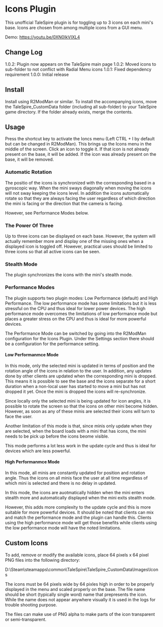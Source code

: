 # Icons Plugin

This unofficial TaleSpire plugin is for toggling up to 3 icons on each mini's base.
Icons are chosen from among multiple icons from a GUI menu. 

Demo: https://youtu.be/0XN0IkVIXL4

## Change Log

1.0.2: Plugin now appears on the TaleSpire main page
1.0.2: Moved icons to sub-folder to not conflict with Radial Menu icons
1.0.1: Fixed dependency requirement
1.0.0: Initial release

## Install

Install using R2ModMan or similar. To install the accompanying icons, move the TaleSpire_CustomData folder (including all sub-folder)
to your TaleSpire game directory. If the folder already exists, merge the contents. 

## Usage

Press the shortcut key to activate the Ioncs menu (Left CTRL + I by default but can be changed in R2ModMan). This brings up the Icons
menu in the middle of the screen. Click an icon to toggle it. If that icon is not already present on the base, it will be added. If the
icon was already present on the base, it will be removed.

### Automatic Rotation

The positio of the icons is synchronized with the corresponding based in a gyroscopic way. When the mini sways diagonally when moving
the icons will not sway keeping the icons level. In addition the icons automatically rotate so that they are always facing the user
regardless of which direction the mini is facing or the direction that the camera is facing.

However, see Performance Modes below.

### The Power Of Three

Up to three icons can be displayed on each base. However, the system will actually remember more and display one of the missing ones
when a displayed icon is toggled off. However, practical uses should be limited to three icons so that all active icons can be seen.

### Stealth Mode

The plugin synchronizes the icons with the mini's stealth mode.

### Performance Modes

The plugin supports two plugin modes: Low Performance (default) and High Performance. The low performance mode has some limitations
but it is less stressful on the CPU and thus ideal for lower power devices. The high performance mode overcomes the limitations of
low performance mode but places a greater stress on the CPU and thus is ideal for more powerful devices.

The Performance Mode can be switched by going into the R2ModMan configuration for the Icons Plugin. Under the Settings section there
should be a configuration for the performance setting.

#### Low Performanmce Mode

In this mode, only the selected mini is updated in terms of position and the rotation angle of the icons in relation to the user.
In addition, any updates done by other clients are updated when the corresponding mini is dropped. This means it is possible to
see the base and the icons separate for a short duration when a non-local user has started to move a mini but has not dropped it
yet. Once the mini is dropped the icons will re-synchronize.

Since locally only the selected mini is being updated for icon angles, it is possible to rotate the screen so that the icons on
other mini become hidden. However, as soon as any of these minis are selected their icons will turn to face the user.

Another limitation of this mode is that, since minis only update when they are selected, when the board loads with a mini that
has icons, the mini needs to be pick up before the icons beome visible.

This mode performs a lot less work in the update cycle and thus is ideal for devices which are less powerful.

#### High Performanmce Mode

In this mode, all minis are constantly updated for position and rotation angle. Thus the icons on all minis face the user at all
time regardless of which mini is selected and there is no delay in updated.

In this mode, the icons are auotmatically hidden when the mini enters stealth more and automatically displayed when the mini exits
stealth mode.

However, this adds more complexity to the update cycle and this is more suitable for more powerful devices. It should be noted that
clients can mix and match the performance mode and the plugin can handle this. Clients using the high performance mode will get those
benefits while clients using the low performance mode will have the noted limitations.

## Custom Icons

To add, remove or modify the available icons, place 64 pixels x 64 pixel PNG files into the following directory:

D:\Steam\steamapps\common\TaleSpire\TaleSpire_CustomData\Images\Icons

The icons must be 64 pixels wide by 64 pixles high in order to be properly displayed in the menu and scaled  properly on the base.
The file name should be short (typically single word) name that prepresents the icon. While the name does not appear anywhere visually
it is used in the logs for trouble shooting purpose.

The files can make use of PNG alpha to make parts of the icon transparent or semi-transparent.


 
